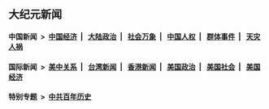 ## 大纪元新闻

#### 中国新闻 &nbsp;>&nbsp; [中国经济](indexes/ncid283/README.md?07162045) &nbsp;| &nbsp; [大陆政治](indexes/ncid277/README.md?07162045) &nbsp;| &nbsp; [社会万象](indexes/ncid282/README.md?07162045) &nbsp;| &nbsp; [中国人权](indexes/ncid278/README.md?07162045) &nbsp;| &nbsp; [群体事件](indexes/ncid279/README.md?07162045) &nbsp;| &nbsp; [天灾人祸](indexes/ncid280/README.md?07162045)

#### 国际新闻 &nbsp;>&nbsp; [美中关系](indexes/nf1412576/README.md?07162045) &nbsp;| &nbsp; [台湾新闻](indexes/ncid1349361/README.md?07162045) &nbsp;| &nbsp; [香港新闻](indexes/ncid1349362/README.md?07162045) &nbsp;| &nbsp; [美国政治](indexes/ncid1078159/README.md?07162045) &nbsp;| &nbsp; [美国社会](indexes/ncid1078160/README.md?07162045) &nbsp;| &nbsp; [美国经济](indexes/ncid1078158/README.md?07162045)

#### 特别专题 &nbsp;>&nbsp; [中共百年历史](https://github.com/epoch-news/epoch-special/blob/master/README.md?07162045)  

